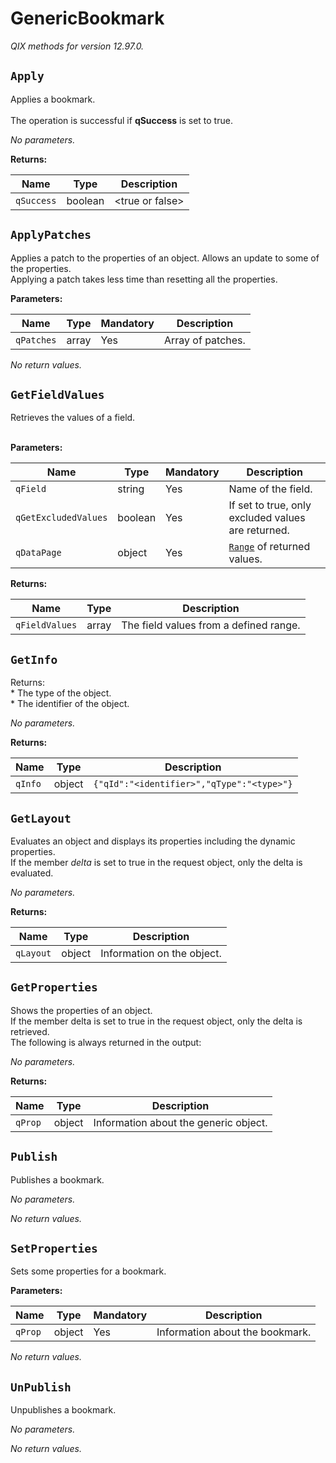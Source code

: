 <!-- markdownlint-disable -->
# GenericBookmark

_QIX methods for version 12.97.0._

## `Apply`

Applies a bookmark.<br><br>The operation is successful if **qSuccess** is set to true. 

_No parameters._

**Returns:**

| Name | Type | Description |
| ---- | ---- | ----------- |
| `qSuccess` | boolean | &lt;true or false&gt; |

## `ApplyPatches`

Applies a patch to the properties of an object. Allows an update to some of the properties.<br>Applying a patch takes less time than resetting all the properties.

**Parameters:**

| Name | Type | Mandatory | Description |
| ---- | ---- | --------- | ----------- |
| `qPatches` | array | Yes | Array of patches. |

_No return values._

## `GetFieldValues`

Retrieves the values of a field.<br><br>

**Parameters:**

| Name | Type | Mandatory | Description |
| ---- | ---- | --------- | ----------- |
| `qField` | string | Yes | Name of the field. |
| `qGetExcludedValues` | boolean | Yes | If set to true, only excluded values are returned. |
| `qDataPage` | object | Yes | [`Range`](./docs/qix-engine-definitions.md#range) of returned values. |

**Returns:**

| Name | Type | Description |
| ---- | ---- | ----------- |
| `qFieldValues` | array | The field values from a defined range. |

## `GetInfo`

Returns:<br>* The type of the object.<br>* The identifier of the object.

_No parameters._

**Returns:**

| Name | Type | Description |
| ---- | ---- | ----------- |
| `qInfo` | object | `{"qId":"<identifier>","qType":"<type>"}` |

## `GetLayout`

Evaluates an object and displays its properties including the dynamic properties.<br>If the member _delta_ is set to true in the request object, only the delta is evaluated.

_No parameters._

**Returns:**

| Name | Type | Description |
| ---- | ---- | ----------- |
| `qLayout` | object | Information on the object. |

## `GetProperties`

Shows the properties of an object.<br>If the member delta is set to true in the request object, only the delta is retrieved.<br>The following is always returned in the output:

_No parameters._

**Returns:**

| Name | Type | Description |
| ---- | ---- | ----------- |
| `qProp` | object | Information about the generic object. |

## `Publish`

Publishes a bookmark.

_No parameters._

_No return values._

## `SetProperties`

Sets some properties for a bookmark.

**Parameters:**

| Name | Type | Mandatory | Description |
| ---- | ---- | --------- | ----------- |
| `qProp` | object | Yes | Information about the bookmark. |

_No return values._

## `UnPublish`

Unpublishes a bookmark.

_No parameters._

_No return values._
